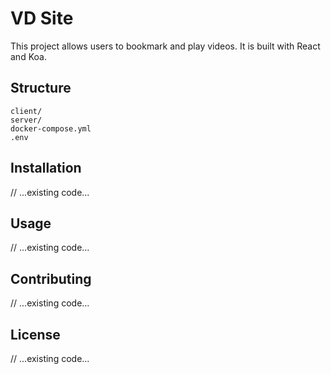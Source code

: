 # VD Site

This project allows users to bookmark and play videos. It is built with React and Koa.

## Structure

```plainttext
client/ 
server/
docker-compose.yml
.env
```

## Installation

// ...existing code...

## Usage

// ...existing code...

## Contributing

// ...existing code...

## License

// ...existing code...
